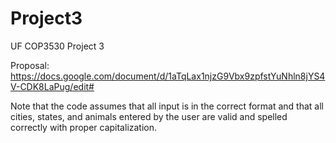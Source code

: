 # Project3
UF COP3530 Project 3


Proposal: https://docs.google.com/document/d/1aTqLax1njzG9Vbx9zpfstYuNhln8jYS4V-CDK8LaPug/edit#


Note that the code assumes that all input is in the correct format and that all cities, states, and animals entered by the user are valid and spelled correctly with proper capitalization.
